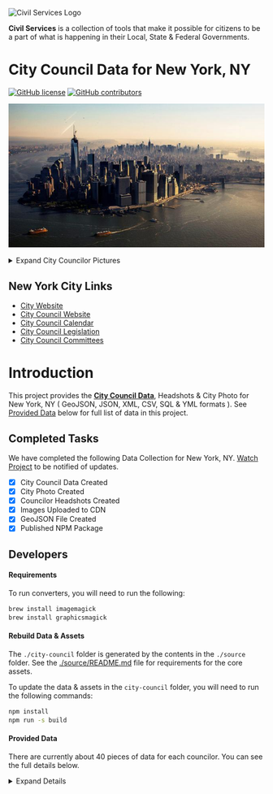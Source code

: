 ![Civil Services Logo](https://raw.githubusercontent.com/CivilServiceUSA/api/master/docs/img/logo.png "Civil Services Logo")

__Civil Services__ is a collection of tools that make it possible for citizens to be a part of what is happening in their Local, State & Federal Governments.

City Council Data for New York, NY
===

[![GitHub license](https://img.shields.io/badge/license-MIT-blue.svg?style=flat)](https://raw.githubusercontent.com/CivilServiceUSA/city-council-ny-new-york/master/LICENSE)  [![GitHub contributors](https://img.shields.io/github/contributors/CivilServiceUSA/city-council-ny-new-york.svg)](https://github.com/CivilServiceUSA/city-council-ny-new-york/graphs/contributors)

![New York, NY](city-council/images/backgrounds/640x360/city.jpg "New York, NY")

<details>
  <summary>Expand City Councilor Pictures</summary>

![Councilor Margaret Chin](city-council/images/headshots/128x128/margaret-chin.jpg "Councilor Margaret Chin")
![Councilor Rosie Mendez](city-council/images/headshots/128x128/rosie-mendez.jpg "Councilor Rosie Mendez")
![Councilor Corey Johnson](city-council/images/headshots/128x128/corey-johnson.jpg "Councilor Corey Johnson")
![Councilor Daniel Garodnick](city-council/images/headshots/128x128/daniel-garodnick.jpg "Councilor Daniel Garodnick")
![Councilor Ben Kallos](city-council/images/headshots/128x128/ben-kallos.jpg "Councilor Ben Kallos")
![Councilor Helen Rosenthal](city-council/images/headshots/128x128/helen-rosenthal.jpg "Councilor Helen Rosenthal")
![Councilor Mark Levine](city-council/images/headshots/128x128/mark-levine.jpg "Councilor Mark Levine")
![Councilor Melissa  Mark-Viverito](city-council/images/headshots/128x128/melissa-mark-viverito.jpg "Councilor Melissa  Mark-Viverito")
![Councilor Bill Perkins](city-council/images/headshots/128x128/bill-perkins.jpg "Councilor Bill Perkins")
![Councilor Ydanis Rodriguez](city-council/images/headshots/128x128/ydanis-rodriguez.jpg "Councilor Ydanis Rodriguez")
![Councilor Andrew Cohen](city-council/images/headshots/128x128/andrew-cohen.jpg "Councilor Andrew Cohen")
![Councilor Andy King](city-council/images/headshots/128x128/andy-king.jpg "Councilor Andy King")
![Councilor James Vacca](city-council/images/headshots/128x128/james-vacca.jpg "Councilor James Vacca")
![Councilor Fernando Cabrera](city-council/images/headshots/128x128/fernando-cabrera.jpg "Councilor Fernando Cabrera")
![Deputy Leader Ritchie Torres](city-council/images/headshots/128x128/ritchie-torres.jpg "Deputy Leader Ritchie Torres")
![Councilor Vanessa Gibson](city-council/images/headshots/128x128/vanessa-gibson.jpg "Councilor Vanessa Gibson")
![Councilor Rafael Salamanca](city-council/images/headshots/128x128/rafael-salamanca.jpg "Councilor Rafael Salamanca")
![Councilor Annabel Palma](city-council/images/headshots/128x128/annabel-palma.jpg "Councilor Annabel Palma")
![Councilor Paul Vallone](city-council/images/headshots/128x128/paul-vallone.jpg "Councilor Paul Vallone")
![Councilor Peter Koo](city-council/images/headshots/128x128/peter-koo.jpg "Councilor Peter Koo")
![Councilor Julissa  Ferreras-Copeland](city-council/images/headshots/128x128/julissa-ferreras-copeland.jpg "Councilor Julissa  Ferreras-Copeland")
![Councilor Costa Constantinides](city-council/images/headshots/128x128/costa-constantinides.jpg "Councilor Costa Constantinides")
![Councilor Barry Grodenchik](city-council/images/headshots/128x128/barry-grodenchik.jpg "Councilor Barry Grodenchik")
![Councilor Rory Lancman](city-council/images/headshots/128x128/rory-lancman.jpg "Councilor Rory Lancman")
![Councilor Daniel Dromm](city-council/images/headshots/128x128/daniel-dromm.jpg "Councilor Daniel Dromm")
![Majority Leader Jimmy Van Bramer](city-council/images/headshots/128x128/jimmy-van-bramer.jpg "Majority Leader Jimmy Van Bramer")
![Councilor Daneek Miller](city-council/images/headshots/128x128/daneek-miller.jpg "Councilor Daneek Miller")
![Councilor Ruben Wills](city-council/images/headshots/128x128/ruben-wills.jpg "Councilor Ruben Wills")
![Councilor Karen Koslowitz](city-council/images/headshots/128x128/karen-koslowitz.jpg "Councilor Karen Koslowitz")
![Councilor Elizabeth Crowley](city-council/images/headshots/128x128/elizabeth-crowley.jpg "Councilor Elizabeth Crowley")
![Councilor Donovan Richards](city-council/images/headshots/128x128/donovan-richards.jpg "Councilor Donovan Richards")
![Councilor Eric Ulrich](city-council/images/headshots/128x128/eric-ulrich.jpg "Councilor Eric Ulrich")
![Councilor Stephen Levin](city-council/images/headshots/128x128/stephen-levin.jpg "Councilor Stephen Levin")
![Councilor Antonio Reynoso](city-council/images/headshots/128x128/antonio-reynoso.jpg "Councilor Antonio Reynoso")
![Councilor Laurie Cumbo](city-council/images/headshots/128x128/laurie-cumbo.jpg "Councilor Laurie Cumbo")
![Councilor Robert Cornegy](city-council/images/headshots/128x128/robert-cornegy.jpg "Councilor Robert Cornegy")
![Councilor Rafael Espinal](city-council/images/headshots/128x128/rafael-espinal.jpg "Councilor Rafael Espinal")
![Councilor Carlos Menchaca](city-council/images/headshots/128x128/carlos-menchaca.jpg "Councilor Carlos Menchaca")
![Councilor Brad Lander](city-council/images/headshots/128x128/brad-lander.jpg "Councilor Brad Lander")
![Councilor Mathieu Eugene](city-council/images/headshots/128x128/mathieu-eugene.jpg "Councilor Mathieu Eugene")
![Councilor Darlene Mealy](city-council/images/headshots/128x128/darlene-mealy.jpg "Councilor Darlene Mealy")
![Councilor Inez Barron](city-council/images/headshots/128x128/inez-barron.jpg "Councilor Inez Barron")
![Councilor Vincent Gentile](city-council/images/headshots/128x128/vincent-gentile.jpg "Councilor Vincent Gentile")
![Councilor David Greenfield](city-council/images/headshots/128x128/david-greenfield.jpg "Councilor David Greenfield")
![Councilor Jumaane Williams](city-council/images/headshots/128x128/jumaane-williams.jpg "Councilor Jumaane Williams")
![Councilor Alan Maisel](city-council/images/headshots/128x128/alan-maisel.jpg "Councilor Alan Maisel")
![Councilor Mark Treyger](city-council/images/headshots/128x128/mark-treyger.jpg "Councilor Mark Treyger")
![Councilor Chaim Deutsch](city-council/images/headshots/128x128/chaim-deutsch.jpg "Councilor Chaim Deutsch")
![Deputy Majority Leader Deborah Rose](city-council/images/headshots/128x128/deborah-rose.jpg "Deputy Majority Leader Deborah Rose")
![Minority Leader Steven Matteo](city-council/images/headshots/128x128/steven-matteo.jpg "Minority Leader Steven Matteo")
![Councilor Joe Borelli](city-council/images/headshots/128x128/joe-borelli.jpg "Councilor Joe Borelli")
![Mayor Bill De Blasio](city-council/images/headshots/128x128/bill-de-blasio.jpg "Mayor Bill De Blasio")
![District Attorney Cyrus Vance](city-council/images/headshots/128x128/cyrus-vance.jpg "District Attorney Cyrus Vance")

</details>

New York City Links
---

* [City Website](http://www.nycgo.com)
* [City Council Website](http://council.nyc.gov/html/members/members.shtml)
* [City Council Calendar](http://legistar.council.nyc.gov/Calendar.aspx)
* [City Council Legislation](http://legistar.council.nyc.gov/Legislation.aspx)
* [City Council Committees](http://legistar.council.nyc.gov/Departments.aspx)


Introduction
===

This project provides the __[City Council Data](./city-council)__, Headshots & City Photo for New York, NY ( GeoJSON, JSON, XML, CSV, SQL & YML formats ).  See [Provided Data](#provided-data) below for full list of data in this project.


Completed Tasks
---

We have completed the following Data Collection for New York, NY. [Watch Project](https://github.com/CivilServiceUSA/city-council-ny-new-york/subscription) to be notified of updates.

- [X] City Council Data Created
- [X] City Photo Created
- [X] Councilor Headshots Created
- [X] Images Uploaded to CDN
- [X] GeoJSON File Created
- [X] Published NPM Package

Developers
---

#### Requirements

To run converters, you will need to run the following:

```bash
brew install imagemagick
brew install graphicsmagick
```

#### Rebuild Data & Assets

The `./city-council` folder is generated by the contents in the `./source` folder.  See the [./source/README.md](./source/README.md) file for requirements for the core assets.

To update the data & assets in the `city-council` folder, you will need to run the following commands:

```bash
npm install
npm run -s build
```

#### Provided Data

There are currently about 40 pieces of data for each councilor. You can see the full details below.

<details>
  <summary>Expand Details</summary>

Parameter                           | Type   | Description
------------------------------------|--------|----------------
`state_code`                        | string | Two Letter State Abbreviation
`state_name`                        | string | Name of State
`state_slug`                        | string | Name of State converted to lowercase letters and spaces replaced with dashes
`city_name`                         | string | Name of City
`city_slug`                         | string | Name of City converted to lowercase letters and spaces replaced with dashes
`city_population`                   | string | Population of City
`city_background_url`               | string | Creative Commons Image you can use for City
`city_government_url`               | string | Official Website of City
`city_council_url`                  | string | City Council Official Website
`city_council_council_calendar_url` | string | City Council Calendar Website
`city_council_legislation_url`      | string | City Council Legislation Website
`city_council_committees_url`       | string | City Council Committee Website
`city_latitude`                     | float  | GPS Latitude of City
`city_longitude`                    | float  | GPS Longitude of City
`district`                          | mixed  | District of Councilor ( not always available )
`at_large`                          | enum   | Councilor is considered At-Large
`name`                              | string | Full Name of Councilor
`name_slug`                         | string | Full Name of Councilor converted to lowercase letters and spaces replaced with dashes
`first_name`                        | string | First Name of Councilor
`last_name`                         | string | Last Name of Councilor
`gender`                            | enum   | Gender of Councilor
`ethnicity`                         | enum   | Ethnicity of Councilor
`date_of_birth`                     | date   | Date of Birth of Councilor
`entered_office`                    | date   | Date Councilor First Entered Office
`term_end`                          | date   | Date Councilor's Current Term Ends
`title`                             | enum   | Title of Councilor
`party`                             | enum   | Political Party of Councilor
`email`                             | string | Work Email Address of Councilor
`phone`                             | string | Work Phone Number of Councilor
`address_complete`                  | string | Work Mailing Address of Councilor
`address_number`                    | number | Mailing Address Number
`address_prefix`                    | string | Mailing Address Prefix
`address_street`                    | string | Mailing Address Street
`address_sec_unit_type`             | string | Mailing Address Section Unit Type
`address_sec_unit_num`              | number | Mailing Address Section Unit Number
`address_city`                      | string | Mailing Address City
`address_state`                     | string | Mailing Address State
`address_zipcode`                   | string | Mailing Address zipcode
`address_type`                      | string | Mailing Address Type
`twitter_handle`                    | string | Twitter Handle of Councilor ( not always available )
`twitter_url`                       | string | Twitter URL of Councilor ( not always available )
`facebook_url`                      | string | Facebook URL of Councilor ( not always available )
`photo_url`                         | string | Photo URL of Councilor ( not always available )

* `city_background_url` is available in the following sizes: 640x360, 960x540, 1280x720 & 1920x1080 ( defaults to 1280x720 )
* `city_photo_url` is available in the following sizes: 64x64, 128x128, 256x256, 512x512 & 1024x1024 ( defaults to 512x512 )

</details>